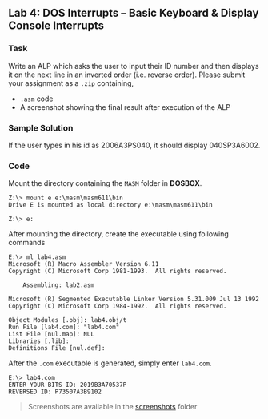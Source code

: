 ## Lab 4: DOS Interrupts – Basic Keyboard & Display Console Interrupts

### Task

Write an ALP which asks the user to input their ID number and then displays it on the next line in an inverted order (i.e. reverse order). Please submit your assignment as a `.zip` containing, 
- `.asm` code 
- A screenshot showing the final result after execution of the ALP  

### Sample Solution

If the user types in his id as 2006A3PS040, it should display 040SP3A6002.

### Code
Mount the directory containing the `MASM` folder in **DOSBOX**.
```dosbox
Z:\> mount e e:\masm\masm611\bin
Drive E is mounted as local directory e:\masm\masm611\bin

Z:\> e:
```
After mounting the directory, create the executable using following commands
```
E:\> ml lab4.asm
Microsoft (R) Macro Assembler Version 6.11
Copyright (C) Microsoft Corp 1981-1993.  All rights reserved.

    Assembling: lab2.asm

Microsoft (R) Segmented Executable Linker Version 5.31.009 Jul 13 1992
Copyright (C) Microsoft Corp 1984-1992.  All rights reserved.

Object Modules [.obj]: lab4.obj/t
Run File [lab4.com]: "lab4.com"
List File [nul.map]: NUL
Libraries [.lib]:
Definitions File [nul.def]:
```
After the `.com` executable is generated, simply enter `lab4.com`.

```dosbox
E:\> lab4.com
ENTER YOUR BITS ID: 2019B3A70537P
REVERSED ID: P73507A3B9102
```
> Screenshots are available in the [screenshots](screenshots/) folder